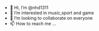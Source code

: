 - 👋 Hi, I’m @nhd1311
- 👀 I’m interested in music,sport and game
- 💞️ I’m looking to collaborate on everyone
- 📫 How to reach me ...

<!---
nhd1311/nhd1311 is a ✨ special ✨ repository because its `README.md` (this file) appears on your GitHub profile.
You can click the Preview link to take a look at your changes.
--->

